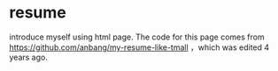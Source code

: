 # resume
introduce myself using html page.
The code for this page comes from https://github.com/anbang/my-resume-like-tmall ，which was edited 4 years ago.
